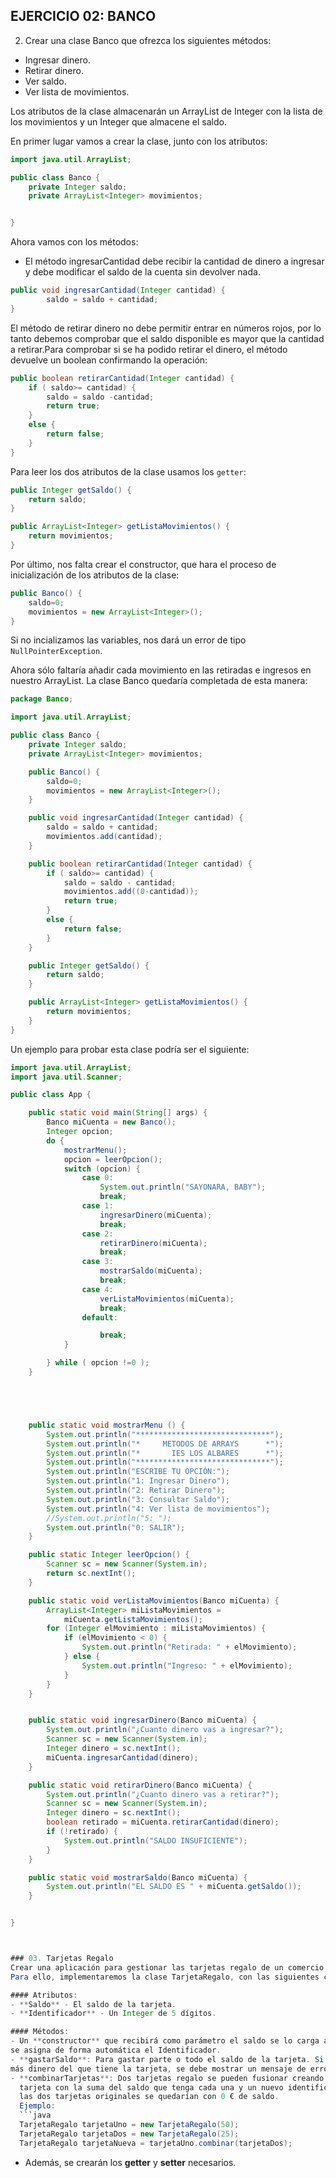 ## EJERCICIO 02: BANCO

2. Crear una clase Banco que ofrezca los siguientes métodos:
- Ingresar dinero.
- Retirar dinero.
- Ver saldo.
- Ver lista de movimientos.

Los atributos de la clase almacenarán un ArrayList de Integer con la lista de 
los movimientos y un Integer que almacene el saldo.

En primer lugar vamos a crear la clase, junto con los atributos:

```java
import java.util.ArrayList;

public class Banco {
    private Integer saldo;
    private ArrayList<Integer> movimientos;


}
```

Ahora vamos con los métodos:

- El método ingresarCantidad debe recibir la cantidad de dinero a ingresar y debe modificar el saldo de la cuenta sin devolver nada.

```java
public void ingresarCantidad(Integer cantidad) {
        saldo = saldo + cantidad;
}
```

El método de retirar dinero no debe permitir entrar en números rojos, por lo tanto debemos comprobar que el saldo disponible es mayor que la cantidad a retirar.Para comprobar si se ha podido retirar el dinero, el método devuelve un boolean confirmando la operación:

```java
public boolean retirarCantidad(Integer cantidad) {
    if ( saldo>= cantidad) {
        saldo = saldo -cantidad;
        return true;
    }
    else {
        return false;
    }
}
```

Para leer los dos atributos de la clase usamos los `getter`:

```java
public Integer getSaldo() {
    return saldo;
}

public ArrayList<Integer> getListaMovimientos() {
    return movimientos;
}
```

Por último, nos falta crear el constructor, que hara el proceso de inicialización de los
atributos de la clase:

```java
public Banco() {
    saldo=0;
    movimientos = new ArrayList<Integer>();
}
```

Si no incializamos las variables, nos dará un error de tipo `NullPointerException`.

Ahora sólo faltaría añadir cada movimiento en las retiradas e ingresos en nuestro ArrayList.
La clase Banco quedaría completada de esta manera:

```java
package Banco;

import java.util.ArrayList;

public class Banco {
    private Integer saldo;
    private ArrayList<Integer> movimientos;

    public Banco() {
        saldo=0;
        movimientos = new ArrayList<Integer>();
    }

    public void ingresarCantidad(Integer cantidad) {
        saldo = saldo + cantidad;
        movimientos.add(cantidad);
    }

    public boolean retirarCantidad(Integer cantidad) {
        if ( saldo>= cantidad) {
            saldo = saldo - cantidad;
            movimientos.add((0-cantidad));
            return true;
        }
        else {
            return false;
        }
    }

    public Integer getSaldo() {
        return saldo;
    }

    public ArrayList<Integer> getListaMovimientos() {
        return movimientos;
    }
}
```

Un ejemplo para probar esta clase podría ser el siguiente:

```java
import java.util.ArrayList;
import java.util.Scanner;

public class App {

    public static void main(String[] args) {
        Banco miCuenta = new Banco();
        Integer opcion;
        do {
            mostrarMenu();
            opcion = leerOpcion();
            switch (opcion) {
                case 0:
                    System.out.println("SAYONARA, BABY");
                    break;
                case 1: 
                    ingresarDinero(miCuenta);
                    break;
                case 2:
                    retirarDinero(miCuenta);
                    break;
                case 3:
                    mostrarSaldo(miCuenta);
                    break;
                case 4:
                    verListaMovimientos(miCuenta);
                    break;                
                default:

                    break;
            }

        } while ( opcion !=0 );                      
    }





    public static void mostrarMenu () {
        System.out.println("******************************");
        System.out.println("*     METODOS DE ARRAYS      *");
        System.out.println("*       IES LOS ALBARES      *");
        System.out.println("******************************");
        System.out.println("ESCRIBE TU OPCIÓN:");
        System.out.println("1: Ingresar Dinero");
        System.out.println("2: Retirar Dinero");
        System.out.println("3: Consultar Saldo");
        System.out.println("4: Ver lista de movimientos");
        //System.out.println("5: ");
        System.out.println("0: SALIR");
    }

    public static Integer leerOpcion() {
        Scanner sc = new Scanner(System.in);
        return sc.nextInt();                
    }

    public static void verListaMovimientos(Banco miCuenta) {
        ArrayList<Integer> miListaMovimientos = 
            miCuenta.getListaMovimientos();
        for (Integer elMovimiento : miListaMovimientos) {
            if (elMovimiento < 0) {
                System.out.println("Retirada: " + elMovimiento);
            } else {
                System.out.println("Ingreso: " + elMovimiento);
            }
        }
    }


    public static void ingresarDinero(Banco miCuenta) {
        System.out.println("¿Cuanto dinero vas a ingresar?");
        Scanner sc = new Scanner(System.in);
        Integer dinero = sc.nextInt();
        miCuenta.ingresarCantidad(dinero);
    }

    public static void retirarDinero(Banco miCuenta) {
        System.out.println("¿Cuanto dinero vas a retirar?");
        Scanner sc = new Scanner(System.in);
        Integer dinero = sc.nextInt();
        boolean retirado = miCuenta.retirarCantidad(dinero);
        if (!retirado) {
            System.out.println("SALDO INSUFICIENTE");
        }
    }

    public static void mostrarSaldo(Banco miCuenta) {
        System.out.println("EL SALDO ES " + miCuenta.getSaldo());
    }


}



### 03. Tarjetas Regalo
Crear una aplicación para gestionar las tarjetas regalo de un comercio.
Para ello, implementaremos la clase TarjetaRegalo, con las siguientes características:

#### Atributos:
- **Saldo** - El saldo de la tarjeta.
- **Identificador** - Un Integer de 5 dígitos.

#### Métodos:
- Un **constructor** que recibirá como parámetro el saldo se lo carga a la tarjeta y 
se asigna de forma automática el Identificador. 
- **gastarSaldo**: Para gastar parte o todo el saldo de la tarjeta. Si se intenta gastar 
más dinero del que tiene la tarjeta, se debe mostrar un mensaje de error. 
- **combinarTarjetas**: Dos tarjetas regalo se pueden fusionar creando una nueva 
  tarjeta con la suma del saldo que tenga cada una y un nuevo identificador. Tras la fusión, 
  las dos tarjetas originales se quedarían con 0 € de saldo.
  Ejemplo:
  ```java
  TarjetaRegalo tarjetaUno = new TarjetaRegalo(50);
  TarjetaRegalo tarjetaDos = new TarjetaRegalo(25);
  TarjetaRegalo tarjetaNueva = tarjetaUno.combinar(tarjetaDos);
```

- Además, se crearán los **getter** y **setter** necesarios.
